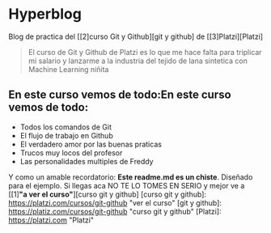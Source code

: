 # Hyperblog
Blog de practica del [[2]curso Git y Github][git y github] de [[3]Platzi][Platzi]
>El curso de Git y Github de Platzi es lo que me hace falta para triplicar mi salario y lanzarme a la industria del tejido de lana sintetica con Machine Learning
>niñita

## En este curso vemos de todo:En este curso vemos de todo:
* Todos los comandos de Git
* El flujo de trabajo en Github
* El verdadero amor por las buenas praticas
* Trucos muy locos del profesor
* Las personalidades multiples de Freddy

Y como un amable recordatorio: **Este readme.md es un chiste**. Diseñado para el ejemplo. Si llegas aca NO TE LO TOMES EN SERIO y mejor ve a [[1]**"a ver el curso"**][curso git y github]
[curso git y github]: https://platzi.com/cursos/git-github "ver el curso"
[git y github]: https://platiz.com/cursos/git-github "curso git y github"
[Platzi]: https://platzi.com "Platzi"